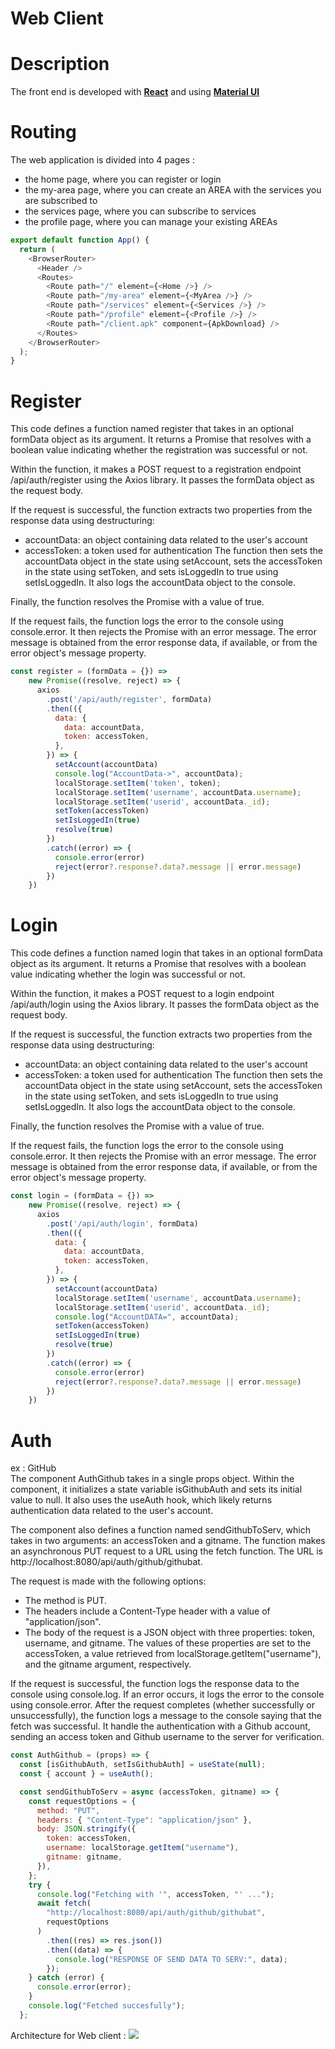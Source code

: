 Web Client
==========

Description
===========
The front end is developed with **[React](https://fr.reactjs.org/)** and using **[Material UI](https://mui.com/)**


Routing
=======
The web application is divided into 4 pages :  
- the home page, where you can register or login
- the my-area page, where you can create an AREA with the services you are subscribed to
- the services page, where you can subscribe to services
- the profile page, where you can manage your existing AREAs
```js
export default function App() {
  return (
    <BrowserRouter>
      <Header />
      <Routes>
        <Route path="/" element={<Home />} />
        <Route path="/my-area" element={<MyArea />} />
        <Route path="/services" element={<Services />} />
        <Route path="/profile" element={<Profile />} />
        <Route path="/client.apk" component={ApkDownload} />
      </Routes>
    </BrowserRouter>
  );
}
```

Register
========
This code defines a function named register that takes in an optional formData object as its argument. It returns a Promise that resolves with a boolean value indicating whether the registration was successful or not.

Within the function, it makes a POST request to a registration endpoint /api/auth/register using the Axios library. It passes the formData object as the request body.

If the request is successful, the function extracts two properties from the response data using destructuring:

- accountData: an object containing data related to the user's account
- accessToken: a token used for authentication
The function then sets the accountData object in the state using setAccount, sets the accessToken in the state using setToken, and sets isLoggedIn to true using setIsLoggedIn. It also logs the accountData object to the console.

Finally, the function resolves the Promise with a value of true.

If the request fails, the function logs the error to the console using console.error. It then rejects the Promise with an error message. The error message is obtained from the error response data, if available, or from the error object's message property.
```js
const register = (formData = {}) =>
    new Promise((resolve, reject) => {
      axios
        .post('/api/auth/register', formData)
        .then(({
          data: {
            data: accountData,
            token: accessToken,
          },
        }) => {
          setAccount(accountData)
          console.log("AccountData->", accountData);
          localStorage.setItem('token', token);
          localStorage.setItem('username', accountData.username);
          localStorage.setItem('userid', accountData._id);
          setToken(accessToken)
          setIsLoggedIn(true)
          resolve(true)
        })
        .catch((error) => {
          console.error(error)
          reject(error?.response?.data?.message || error.message)
        })
    })
```

Login
=====
This code defines a function named login that takes in an optional formData object as its argument. It returns a Promise that resolves with a boolean value indicating whether the login was successful or not.

Within the function, it makes a POST request to a login endpoint /api/auth/login using the Axios library. It passes the formData object as the request body.

If the request is successful, the function extracts two properties from the response data using destructuring:

- accountData: an object containing data related to the user's account
- accessToken: a token used for authentication
The function then sets the accountData object in the state using setAccount, sets the accessToken in the state using setToken, and sets isLoggedIn to true using setIsLoggedIn. It also logs the accountData object to the console.

Finally, the function resolves the Promise with a value of true.

If the request fails, the function logs the error to the console using console.error. It then rejects the Promise with an error message. The error message is obtained from the error response data, if available, or from the error object's message property.
```js
const login = (formData = {}) =>
    new Promise((resolve, reject) => {
      axios
        .post('/api/auth/login', formData)
        .then(({
          data: {
            data: accountData,
            token: accessToken,
          },
        }) => {
          setAccount(accountData)
          localStorage.setItem('username', accountData.username);
          localStorage.setItem('userid', accountData._id);
          console.log("AccountDATA=", accountData);
          setToken(accessToken)
          setIsLoggedIn(true)
          resolve(true)
        })
        .catch((error) => {
          console.error(error)
          reject(error?.response?.data?.message || error.message)
        })
    })
```

Auth
====
ex : GitHub  
The component AuthGithub takes in a single props object. Within the component, it initializes a state variable isGithubAuth and sets its initial value to null. It also uses the useAuth hook, which likely returns authentication data related to the user's account.

The component also defines a function named sendGithubToServ, which takes in two arguments: an accessToken and a gitname. The function makes an asynchronous PUT request to a URL using the fetch function. The URL is http://localhost:8080/api/auth/github/githubat.

The request is made with the following options:

- The method is PUT.
- The headers include a Content-Type header with a value of "application/json".
- The body of the request is a JSON object with three properties: token, username, and gitname. The values of these properties are set to the accessToken, a value retrieved from localStorage.getItem("username"), and the gitname argument, respectively.  

If the request is successful, the function logs the response data to the console using console.log. If an error occurs, it logs the error to the console using console.error.
After the request completes (whether successfully or unsuccessfully), the function logs a message to the console saying that the fetch was successful.
It handle the authentication with a Github account, sending an access token and Github username to the server for verification.
```js
const AuthGithub = (props) => {
  const [isGithubAuth, setIsGithubAuth] = useState(null);
  const { account } = useAuth();

  const sendGithubToServ = async (accessToken, gitname) => {
    const requestOptions = {
      method: "PUT",
      headers: { "Content-Type": "application/json" },
      body: JSON.stringify({
        token: accessToken,
        username: localStorage.getItem("username"),
        gitname: gitname,
      }),
    };
    try {
      console.log("Fetching with '", accessToken, "' ...");
      await fetch(
        "http://localhost:8080/api/auth/github/githubat",
        requestOptions
      )
        .then((res) => res.json())
        .then((data) => {
          console.log("RESPONSE OF SEND DATA TO SERV:", data);
        });
    } catch (error) {
      console.error(error);
    }
    console.log("Fetched succesfully");
  };
```

Architecture for Web client :
![](/assets/web_diagram.png)
